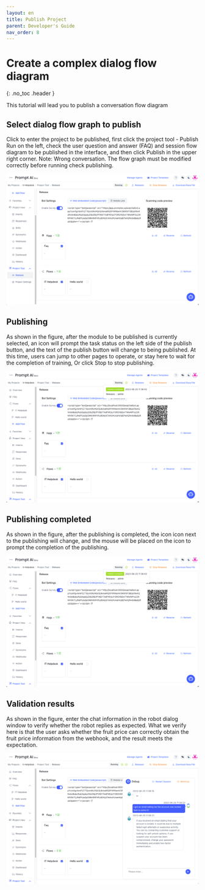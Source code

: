 ```yaml
---
layout: en
title: Publish Project
parent: Developer's Guide
nav_order: 8
---
```


# Create a complex dialog flow diagram
{: .no_toc .header }

This tutorial will lead you to publish a conversation flow diagram

## Select dialog flow graph to publish

Click to enter the project to be published, first click the project tool - Publish Run on the left, check the user question and answer (FAQ) and session flow diagram to be published in the interface, and then click Publish in the upper right corner. Note: Wrong conversation.
The flow graph must be modified correctly before running check publishing.

![01-publish.png](/assets/images/tutorial/flow/publish/01-publish.png)

## Publishing

As shown in the figure, after the module to be published is currently selected, an icon will prompt the task status on the left side of the publish button, and the text of the publish button will change to being published. At this time, users can jump to other pages to operate, or stay here to wait for the completion of training,
Or click Stop to stop publishing.

![02-publishing.png](/assets/images/tutorial/flow/publish/02-publish.png)

## Publishing completed

As shown in the figure, after the publishing is completed, the icon icon next to the publishing will change, and the mouse will be placed on the icon to prompt the completion of the publishing.

![03-publish-success.png](/assets/images/tutorial/flow/publish/03-publish.png)

## Validation results

As shown in the figure, enter the chat information in the robot dialog window to verify whether the robot replies as expected.
What we verify here is that the user asks whether the fruit price can correctly obtain the fruit price information from the webhook, and the result meets the expectation.

![04-publish-confirm](/assets/images/tutorial/flow/publish/04-publish.png)
